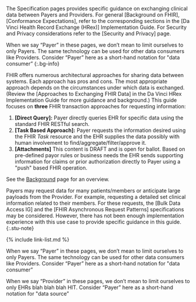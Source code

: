 The Specification pages provides specific guidance on exchanging clinical data between Payers and Providers.  For general [Background on FHIR], [Conformance Expectations], refer to the corresponding sections in the [Da Vinci Health Record Exchange (HRex)] Implementation Guide.  For Security and Privacy considerations refer to the [Security and Privacy] page.

When we say “Payer” in these pages, we don’t mean to limit ourselves to only Payers. The same technology can be used for other data consumers like Providers.  Consider “Payer” here as a short-hand notation for "data consumer”
{:.bg-info}

FHIR offers numerous architectural approaches for sharing data between systems. Each approach has pros and cons. The most appropriate approach depends on the circumstances under which data is exchanged.  (Review the [Approaches to Exchanging FHIR Data] in the Da Vinci HRex Implementation Guide for more guidance and background.)  This guide focuses on **three** FHIR transaction approaches for requesting information:

1. **[Direct Query]:** Payer directly queries EHR for specific data using the standard FHIR RESTful search.
2. **[Task Based Approach]:** Payer requests the information desired using the FHIR *Task* resource and the EHR supplies the data possibly with human involvement to find/aggregate/filter/approve it.
3. **[Attachments]** <span class="bg-warning">This content is DRAFT and is open for ballot.</span>  Based on pre-defined payor rules or business needs the EHR sends supporting information for claims or prior authorization directly to Payer using a "push" based FHIR operation.

See the [Background](background.html#workflow-overview) page for an overview.

Payers may request data for many patients/members or anticipate large payloads from the Provider. For example, requesting a detailed set clinical information related to their members.  For these requests, the [Bulk Data Access IG] and the [FHIR Asynchronous Request Patterns] specifications may be considered.  However, there has not been enough implementation experience with this use case to provide specific guidance in this guide.
{:.stu-note}

{% include link-list.md %}



<div markdown="1" class="bg-info">

<span class="bg-success" markdown="1">When we say “Payer” in these pages, we don’t mean to limit ourselves to only Payers. The same technology can be used for other data consumers like Providers.  Consider “Payer” here as a short-hand notation for "data consumer”</span><!-- new-content -->

<span class="bg-success" markdown="1">When we say “Provider” in these pages, we don’t mean to limit ourselves to only EHRs blah blah blah HIT.  Consider “Payer” here as a short-hand notation for "data source”</span><!-- new-content -->
</div>
